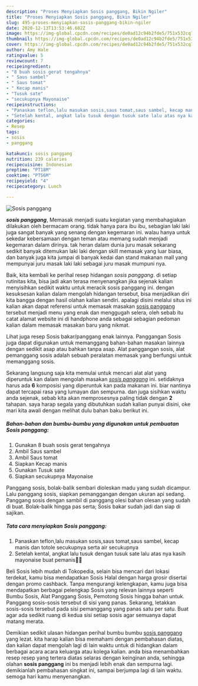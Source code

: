 ```yaml
---
description: "Proses Menyiapkan Sosis panggang, Bikin Ngiler"
title: "Proses Menyiapkan Sosis panggang, Bikin Ngiler"
slug: 495-proses-menyiapkan-sosis-panggang-bikin-ngiler
date: 2020-12-13T13:53:46.602Z
image: https://img-global.cpcdn.com/recipes/de0ad12c94b2fde5/751x532cq70/sosis-panggang-foto-resep-utama.jpg
thumbnail: https://img-global.cpcdn.com/recipes/de0ad12c94b2fde5/751x532cq70/sosis-panggang-foto-resep-utama.jpg
cover: https://img-global.cpcdn.com/recipes/de0ad12c94b2fde5/751x532cq70/sosis-panggang-foto-resep-utama.jpg
author: Amy Hale
ratingvalue: 5
reviewcount: 7
recipeingredient:
- "8 buah sosis gerat tengahnya"
- " Saus sambel"
- " Saus tomat"
- " Kecap manis"
- "Tusuk sate"
- "secukupnya Mayonaise"
recipeinstructions:
- "Panaskan teflon,lalu masukan sosis,saus tomat,saus sambel, kecap manis dan totole secukupnya serta air secukupnya"
- "Setelah kental, angkat lalu tusuk dengan tusuk sate lalu atas nya kasih mayonaise buat pemanis🤤🤤"
categories:
- Resep
tags:
- sosis
- panggang

katakunci: sosis panggang 
nutrition: 239 calories
recipecuisine: Indonesian
preptime: "PT18M"
cooktime: "PT56M"
recipeyield: "4"
recipecategory: Lunch

---
```



![Sosis panggang](https://img-global.cpcdn.com/recipes/de0ad12c94b2fde5/751x532cq70/sosis-panggang-foto-resep-utama.jpg)

<b><i>sosis panggang</i></b>, Memasak menjadi suatu kegiatan yang membahagiakan dilakukan oleh bermacam orang. tidak hanya para ibu ibu, sebagian laki laki juga sangat banyak yang senang dengan kegemaran ini. walau hanya untuk sekedar kebersamaan dengan teman atau memang sudah menjadi kegemaran dalam dirinya. tak heran dalam dunia juru masak sekarang sedikit banyak ditemukan laki laki dengan skill memasak yang luar biasa, dan banyak juga kita jumpai di banyak kedai dan stand makanan mall yang mempunyai juru masak laki laki sebagai juru masak mumpuni nya.

Baik, kita kembali ke perihal resep hidangan <i>sosis panggang</i>. di setiap rutinitas kita, bisa jadi akan terasa menyenangkan jika sejenak kalian menyisihkan sedikit waktu untuk meracik sosis panggang ini. dengan kesuksesan kalian dalam mengolah hidangan tersebut, bisa menjadikan diri kita bangga dengan hasil olahan kalian sendiri. apalagi disini melalui situs ini kalian akan dapat referensi untuk memasak masakan <u>sosis panggang</u> tersebut menjadi menu yang enak dan menggugah selera, oleh sebab itu catat alamat website ini di handphone anda sebagai sebagian pedoman kalian dalam memasak masakan baru yang nikmat.

Lihat juga resep Sosis bakar/panggang enak lainnya. Panggangan Sosis juga dapat digunakan untuk memanggang bahan-bahan masakan lainnya dengan sedikit asap atau bahkan tanpa asap. Alat panggangan sosis, alat pemanggang sosis adalah sebuah peralatan memasak yang berfungsi untuk memanggang sosis.


Sekarang langsung saja kita memulai untuk mencari alat alat yang diperuntuk kan dalam mengolah masakan <u><i>sosis panggang</i></u> ini. setidaknya harus ada <b>6</b> komposisi yang diperuntuk kan pada makanan ini. biar nantinya dapat tercapai rasa yang lumayan dan sempurna. dan juga sisihkan waktu anda sejenak, sebab kita akan memprosesnya paling tidak dengan <b>2</b> tahapan. saya harap segala yang dibutuhkan sudah kalian punyai disini, oke mari kita awali dengan melihat dulu bahan baku berikut ini.

<!--inarticleads1-->

##### Bahan-bahan dan bumbu-bumbu yang digunakan untuk pembuatan Sosis panggang:

1. Gunakan 8 buah sosis gerat tengahnya
1. Ambil  Saus sambel
1. Ambil  Saus tomat
1. Siapkan  Kecap manis
1. Gunakan Tusuk sate
1. Siapkan secukupnya Mayonaise


Panggang sosis, bolak-balik sembari dioleskan madu yang sudah dicampur. Lalu panggang sosis, siapkan pemanggangan dengan ukuran api sedang. Panggang sosis dengan sambil di panggang olesi bahan olesan yang sudah di buat. Bolak-balik hingga pas serta; Sosis bakar sudah jadi dan siap di sajikan. 

<!--inarticleads2-->

##### Tata cara menyiapkan Sosis panggang:

1. Panaskan teflon,lalu masukan sosis,saus tomat,saus sambel, kecap manis dan totole secukupnya serta air secukupnya
1. Setelah kental, angkat lalu tusuk dengan tusuk sate lalu atas nya kasih mayonaise buat pemanis🤤🤤


Beli Sosis lebih mudah di Tokopedia, selain bisa mencari dari lokasi terdekat, kamu bisa mendapatkan Sosis Halal dengan harga grosir disertai dengan promo cashback. Tanpa mengurangi kelengkapan, kamu juga bisa mendapatkan berbagai pelengkap Sosis yang relevan lainnya seperti Bumbu Sosis, Alat Panggang Sosis, Pemotong Sosis hingga bahan untuk. Panggang sosis-sosis tersebut di sisi yang panas. Sekarang, letakkan sosis-sosis tersebut pada sisi pemanggang yang panas satu per satu. Buat agar ada sedikit ruang di kedua sisi setiap sosis agar semuanya dapat matang merata. 

Demikian sedikit ulasan hidangan perihal bumbu bumbu <u>sosis panggang</u> yang lezat. kita harap kalian bisa memahami dengan pembahasan diatas, dan kalian dapat mengolah lagi di lain waktu untuk di hidangkan dalam berbagai acara acara keluarga atau kolega kalian. anda bisa menambahkan resep resep yang tertera diatas selaras dengan keinginan anda, sehingga olahan <b>sosis panggang</b> ini bs menjadi lebih enak dan sempurna lagi. demikianlah pembahasan singkat ini, sampai berjumpa lagi di lain waktu. semoga hari kamu menyenangkan.
